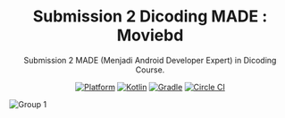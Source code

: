 <h1 align="center">
  Submission 2 Dicoding MADE : Moviebd
</h1>
<p align="center">
  Submission 2 MADE (Menjadi Android Developer Expert) in Dicoding Course.
</p>
<p align="center">
  <a href="http://developer.android.com/index.html"><img alt="Platform" src="https://img.shields.io/badge/platform-Android-green.svg"></a>
  <a href="http://kotlinlang.org"><img alt="Kotlin" src="https://img.shields.io/badge/kotlin-1.9.0-blue.svg"></a>
  <a href="https://developer.android.com/studio/releases/gradle-plugin"><img alt="Gradle" src="https://img.shields.io/badge/gradle-8.4.1-yellow.svg"></a>
  <a href="https://github.com/agungdwi/SubmissionMADE2/"><img alt="Circle CI" src="https://circleci.com/gh/agungdwi/SubmissionMADE2.svg?style=shield"></a>
</p>

![Group 1](https://github.com/agungdwi/SubmissionMADE2/assets/89433301/0e508877-1e7b-444d-86cf-44c8aa0dc49e)

